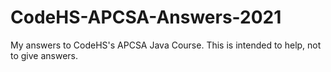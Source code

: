 # CodeHS-APCSA-Answers-2021
My answers to CodeHS's APCSA Java Course. This is intended to help, not to give answers.
